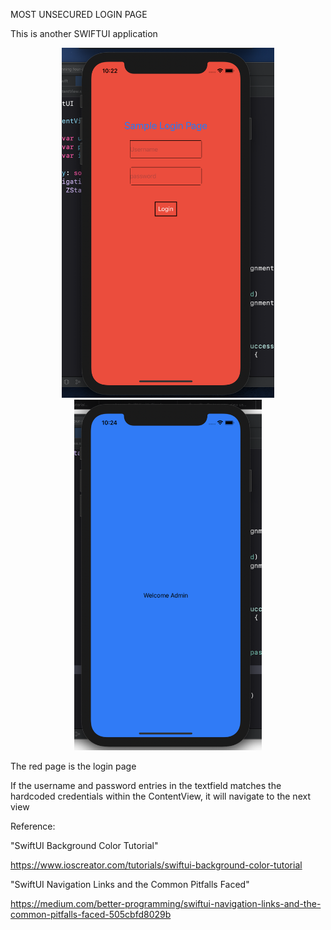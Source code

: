 MOST UNSECURED LOGIN PAGE

This is another SWIFTUI application

<p align="center">
  <img src="./images/Login.png" width="340" title="hover text">
  <img src="./images/Welcome.png" width="300" title="hover text">
</p>


The red page is the login page

If the username and password entries in the textfield matches the hardcoded credentials within the ContentView, it will navigate to the next view

Reference:

"SwiftUI Background Color Tutorial"

https://www.ioscreator.com/tutorials/swiftui-background-color-tutorial

"SwiftUI Navigation Links and the Common Pitfalls Faced"

https://medium.com/better-programming/swiftui-navigation-links-and-the-common-pitfalls-faced-505cbfd8029b
